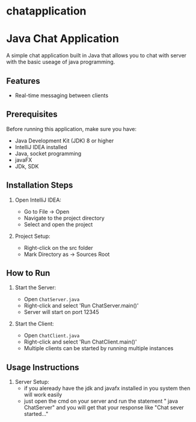 # chatapplication
# Java Chat Application

A simple chat application built in Java that allows you to chat with server with the basic useage of java programming.

## Features

- Real-time messaging between clients

## Prerequisites

Before running this application, make sure you have:
- Java Development Kit (JDK) 8 or higher
- IntelliJ IDEA installed
- Java, socket programming
- javaFX
- JDk, SDK

## Installation Steps

1. Open IntelliJ IDEA:
   - Go to File → Open
   - Navigate to the project directory
   - Select and open the project

2. Project Setup:
   - Right-click on the src folder
   - Mark Directory as → Sources Root

## How to Run

1. Start the Server:
   - Open `ChatServer.java` 
   - Right-click and select 'Run ChatServer.main()'
   - Server will start on port 12345

2. Start the Client:
   - Open `ChatClient.java`
   - Right-click and select 'Run ChatClient.main()'
   - Multiple clients can be started by running multiple instances

## Usage Instructions

1. Server Setup:
   - if you aleready have the jdk and javafx installed in you system then will work easily
   - just open the cmd on your server and run the statement " java ChatServer" and you will get that your response like "Chat sever started..."
